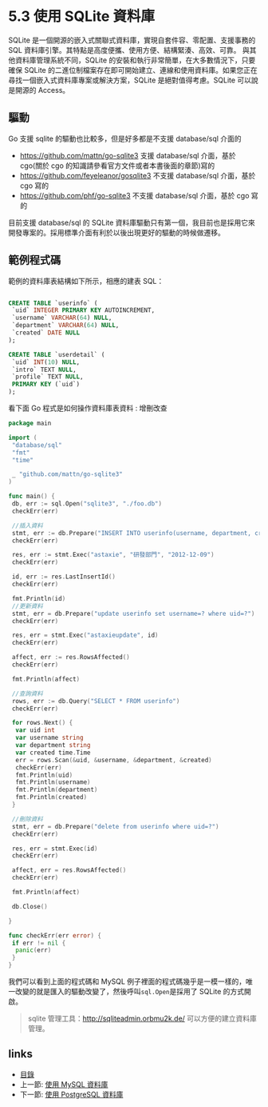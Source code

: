 # 5.3 使用 SQLite 資料庫

SQLite 是一個開源的嵌入式關聯式資料庫，實現自套件容、零配置、支援事務的 SQL 資料庫引擎。其特點是高度便攜、使用方便、結構緊湊、高效、可靠。 與其他資料庫管理系統不同，SQLite 的安裝和執行非常簡單，在大多數情況下，只要確保 SQLite 的二進位制檔案存在即可開始建立、連線和使用資料庫。如果您正在尋找一個嵌入式資料庫專案或解決方案，SQLite 是絕對值得考慮。SQLite 可以說是開源的 Access。

## 驅動

Go 支援 sqlite 的驅動也比較多，但是好多都是不支援 database/sql 介面的

- <https://github.com/mattn/go-sqlite3> 支援 database/sql 介面，基於 cgo(關於 cgo 的知識請參看官方文件或者本書後面的章節)寫的
- <https://github.com/feyeleanor/gosqlite3> 不支援 database/sql 介面，基於 cgo 寫的
- <https://github.com/phf/go-sqlite3>  不支援 database/sql 介面，基於 cgo 寫的

目前支援 database/sql 的 SQLite 資料庫驅動只有第一個，我目前也是採用它來開發專案的。採用標準介面有利於以後出現更好的驅動的時候做遷移。

## 範例程式碼

範例的資料庫表結構如下所示，相應的建表 SQL：

```sql

CREATE TABLE `userinfo` (
 `uid` INTEGER PRIMARY KEY AUTOINCREMENT,
 `username` VARCHAR(64) NULL,
 `department` VARCHAR(64) NULL,
 `created` DATE NULL
);

CREATE TABLE `userdetail` (
 `uid` INT(10) NULL,
 `intro` TEXT NULL,
 `profile` TEXT NULL,
 PRIMARY KEY (`uid`)
);
```

看下面 Go 程式是如何操作資料庫表資料 : 增刪改查

```Go
package main

import (
 "database/sql"
 "fmt"
 "time"

 _ "github.com/mattn/go-sqlite3"
)

func main() {
 db, err := sql.Open("sqlite3", "./foo.db")
 checkErr(err)

 //插入資料
 stmt, err := db.Prepare("INSERT INTO userinfo(username, department, created) values(?,?,?)")
 checkErr(err)

 res, err := stmt.Exec("astaxie", "研發部門", "2012-12-09")
 checkErr(err)

 id, err := res.LastInsertId()
 checkErr(err)

 fmt.Println(id)
 //更新資料
 stmt, err = db.Prepare("update userinfo set username=? where uid=?")
 checkErr(err)

 res, err = stmt.Exec("astaxieupdate", id)
 checkErr(err)

 affect, err := res.RowsAffected()
 checkErr(err)

 fmt.Println(affect)

 //查詢資料
 rows, err := db.Query("SELECT * FROM userinfo")
 checkErr(err)

 for rows.Next() {
  var uid int
  var username string
  var department string
  var created time.Time
  err = rows.Scan(&uid, &username, &department, &created)
  checkErr(err)
  fmt.Println(uid)
  fmt.Println(username)
  fmt.Println(department)
  fmt.Println(created)
 }

 //刪除資料
 stmt, err = db.Prepare("delete from userinfo where uid=?")
 checkErr(err)

 res, err = stmt.Exec(id)
 checkErr(err)

 affect, err = res.RowsAffected()
 checkErr(err)

 fmt.Println(affect)

 db.Close()

}

func checkErr(err error) {
 if err != nil {
  panic(err)
 }
}
```

我們可以看到上面的程式碼和 MySQL 例子裡面的程式碼幾乎是一模一樣的，唯一改變的就是匯入的驅動改變了，然後呼叫`sql.Open`是採用了 SQLite 的方式開啟。

>sqlite 管理工具：<http://sqliteadmin.orbmu2k.de/>
>可以方便的建立資料庫管理。

## links

* [目錄](preface.md)
* 上一節: [使用 MySQL 資料庫](05.2.md)
* 下一節: [使用 PostgreSQL 資料庫](05.4.md)
